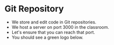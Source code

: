 <!SLIDE >
# Git Repository

* We store and edit code in Git repositories.
* We host a server on port 3000 in the classroom.
* Let's ensure that you can reach that port.
* You should see a green logo below.

<div id="gitea"></div>
<p id="gitea_error" class="callout warning" style="display: none;">Sorry, but it appears that you cannot load that port.</p>

<script>
  $(document).ready(function(){
    $("#preso").bind("showoff:loaded", function (event) {
      $("#gitea").html('<img src="http://' + window.location.hostname + ':3000/images/gitea.png" />');

      $("#gitea img").on("error", function() {
        $(this).hide();
        $("#gitea_error").show();
      });
    });
  });
</script>
